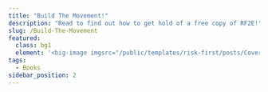 ```yaml
---
title: "Build The Movement!"
description: "Read to find out how to get hold of a free copy of RF2E!"
slug: /Build-The-Movement
featured:
  class: bg1
  element: '<big-image imgsrc="/public/templates/risk-first/posts/Cover_Image_Second_Edition.jpg" />'
tags:
  - Books
sidebar_position: 2
---
```


<Movement />
